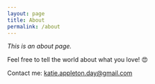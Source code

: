 ```yaml
---
layout: page
title: About
permalink: /about
---
```


*This is an about page.*

Feel free to tell the world about what you love! 😍

Contact me: katie.appleton.day@gmail.com

